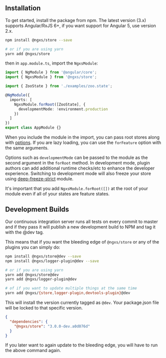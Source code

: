 ## Installation

To get started, install the package from npm. The latest version (3.x) supports Angular/RxJS 6+, if you want support for Angular 5, use version 2.x.

```bash
npm install @ngxs/store --save

# or if you are using yarn
yarn add @ngxs/store
```

then in `app.module.ts`, import the `NgxsModule`:

```ts
import { NgModule } from '@angular/core';
import { NgxsModule } from '@ngxs/store';

import { ZooState } from './examples/zoo.state';

@NgModule({
  imports: [
    NgxsModule.forRoot([ZooState], {
      developmentMode: !environment.production
    })
  ]
})
export class AppModule {}
```

When you include the module in the import, you can pass root stores along with [options](../advanced/options.md).
If you are lazy loading, you can use the `forFeature` option with the same arguments.

Options such as `developmentMode` can be passed to the module as the second argument in the `forRoot` method.
In development mode, plugin authors can add additional runtime checks/etc to enhance the developer experience. Switching
to development mode will also freeze your store using [deep-freeze-strict](https://www.npmjs.com/package/deep-freeze-strict)
module.

It's important that you add `NgxsModule.forRoot([])` at the root of your module even if
all of your states are feature states.

## Development Builds

Our continuous integration server runs all tests on every commit to master and if they pass it will publish a new development build to NPM and tag it with the @dev tag.

This means that if you want the bleeding edge of `@ngxs/store` or any of the plugins you can simply do:

```bash
npm install @ngxs/store@dev --save
npm install @ngxs/logger-plugin@dev --save

# or if you are using yarn
yarn add @ngxs/store@dev
yarn add @ngxs/logger-plugin@dev

# of if you want to update multiple things at the same time
yarn add @ngxs/{store,logger-plugin,devtools-plugin}@dev
```

This will install the version currently tagged as `@dev`.
Your package.json file will be locked to that specific version.

```json
{
  "dependencies": {
    "@ngxs/store": "3.0.0-dev.a0d076d"
  }
}
```

If you later want to again update to the bleeding edge, you will have to run the above command again.

